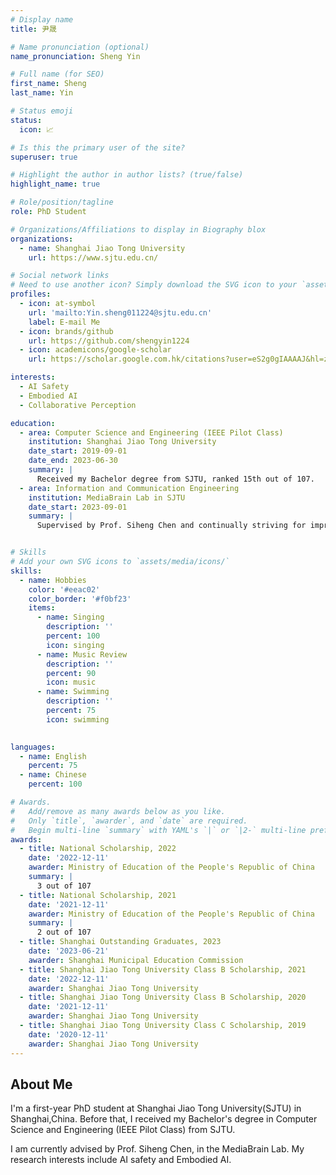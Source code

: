 ```yaml
---
# Display name
title: 尹晟

# Name pronunciation (optional)
name_pronunciation: Sheng Yin

# Full name (for SEO)
first_name: Sheng
last_name: Yin

# Status emoji
status:
  icon: 📈

# Is this the primary user of the site?
superuser: true

# Highlight the author in author lists? (true/false)
highlight_name: true

# Role/position/tagline
role: PhD Student

# Organizations/Affiliations to display in Biography blox
organizations:
  - name: Shanghai Jiao Tong University
    url: https://www.sjtu.edu.cn/

# Social network links
# Need to use another icon? Simply download the SVG icon to your `assets/media/icons/` folder.
profiles:
  - icon: at-symbol
    url: 'mailto:Yin.sheng011224@sjtu.edu.cn'
    label: E-mail Me
  - icon: brands/github
    url: https://github.com/shengyin1224
  - icon: academicons/google-scholar
    url: https://scholar.google.com.hk/citations?user=eS2g0gIAAAAJ&hl=zh-CN

interests:
  - AI Safety
  - Embodied AI
  - Collaborative Perception

education:
  - area: Computer Science and Engineering (IEEE Pilot Class)
    institution: Shanghai Jiao Tong University
    date_start: 2019-09-01
    date_end: 2023-06-30
    summary: |
      Received my Bachelor degree from SJTU, ranked 15th out of 107.
  - area: Information and Communication Engineering
    institution: MediaBrain Lab in SJTU
    date_start: 2023-09-01
    summary: |
      Supervised by Prof. Siheng Chen and continually striving for improvement.


# Skills
# Add your own SVG icons to `assets/media/icons/`
skills:
  - name: Hobbies
    color: '#eeac02'
    color_border: '#f0bf23'
    items:
      - name: Singing
        description: ''
        percent: 100
        icon: singing
      - name: Music Review
        description: ''
        percent: 90
        icon: music
      - name: Swimming
        description: ''
        percent: 75
        icon: swimming
      

languages:
  - name: English
    percent: 75
  - name: Chinese
    percent: 100

# Awards.
#   Add/remove as many awards below as you like.
#   Only `title`, `awarder`, and `date` are required.
#   Begin multi-line `summary` with YAML's `|` or `|2-` multi-line prefix and indent 2 spaces below.
awards:
  - title: National Scholarship, 2022
    date: '2022-12-11'
    awarder: Ministry of Education of the People's Republic of China
    summary: |
      3 out of 107
  - title: National Scholarship, 2021
    date: '2021-12-11'
    awarder: Ministry of Education of the People's Republic of China
    summary: |
      2 out of 107
  - title: Shanghai Outstanding Graduates, 2023
    date: '2023-06-21'
    awarder: Shanghai Municipal Education Commission
  - title: Shanghai Jiao Tong University Class B Scholarship, 2021
    date: '2022-12-11'
    awarder: Shanghai Jiao Tong University
  - title: Shanghai Jiao Tong University Class B Scholarship, 2020
    date: '2021-12-11'
    awarder: Shanghai Jiao Tong University
  - title: Shanghai Jiao Tong University Class C Scholarship, 2019
    date: '2020-12-11'
    awarder: Shanghai Jiao Tong University
---
```


## About Me

I'm a first-year PhD student at Shanghai Jiao Tong University(SJTU) in Shanghai,China. Before that, I received my Bachelor's degree in Computer Science and Engineering (IEEE Pilot Class) from SJTU. 

I am currently advised by Prof. Siheng Chen, in the MediaBrain Lab. My research interests include AI safety and Embodied AI.
